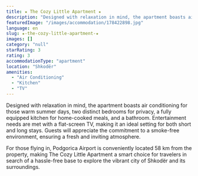 ```yaml
---
title: ★ The Cozy Little Apartment ★
description: "Designed with relaxation in mind, the apartment boasts air conditioning for those warm summer days, two distinct bedrooms for privacy, a fully equippe..."
featuredImage: "/images/accommodation/178422898.jpg"
language: en
slug: ★-the-cozy-little-apartment-★
images: []
category: "null"
starRating: 3
rating: 3
accommodationType: "apartment"
location: "Shkodër"
amenities:
  - "Air Conditioning"
  - "Kitchen"
  - "TV"
---
```


Designed with relaxation in mind, the apartment boasts air conditioning for those warm summer days, two distinct bedrooms for privacy, a fully equipped kitchen for home-cooked meals, and a bathroom. Entertainment needs are met with a flat-screen TV, making it an ideal setting for both short and long stays. Guests will appreciate the commitment to a smoke-free environment, ensuring a fresh and inviting atmosphere.

For those flying in, Podgorica Airport is conveniently located 58 km from the property, making The Cozy Little Apartment a smart choice for travelers in search of a hassle-free base to explore the vibrant city of Shkodër and its surroundings.

